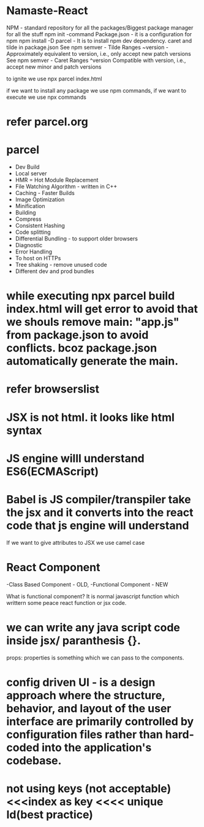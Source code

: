 # Namaste-React

NPM - standard repository for all the packages/Biggest package manager for all the stuff 
npm init -command
Package.json - it is a configuration for npm 
npm install -D parcel - It is to install npm dev dependency. 
caret and tilde in package.json
See npm semver - Tilde Ranges
~version - Approximately equivalent to version, i.e., only accept new patch versions
See npm semver - Caret Ranges
^version	Compatible with version, i.e., accept new minor and patch versions


to ignite we use npx parcel index.html

if we want to install any package we use npm commands, if we want to execute we use npx commands 

# refer parcel.org 
# parcel
- Dev Build
- Local server
- HMR = Hot Module Replacement
- File Watching Algorithm - written in C++
- Caching - Faster Builds 
- Image Optimization
- Minification
- Building 
- Compress
- Consistent Hashing 
- Code splitting
- Differential Bundling - to support older browsers
- Diagnostic
- Error Handling
- To host on HTTPs
- Tree shaking - remove unused code
- Different dev and prod bundles


# while executing npx parcel build index.html will get error to avoid that we shouls remove main: "app.js" from package.json to avoid conflicts. bcoz package.json automatically generate the main. 

# refer browserslist

# JSX is not html. it looks like html syntax

# JS engine willl understand ES6(ECMAScript)

# Babel is JS compiler/transpiler take the jsx and it converts into the react code that js engine will understand 

If we want to give attributes to JSX we use camel case 

# React Component
-Class Based Component - OLD, -Functional Component - NEW

What is functional component?
It is normal javascript function which writtern some peace react function or jsx code.

# we can write any java script code inside jsx/ paranthesis {}.

props: properties is something which we can pass to the components. 

# config driven UI - is a design approach where the structure, behavior, and layout of the user interface are primarily controlled by configuration files rather than hard-coded into the application's codebase. 

# not using keys (not acceptable) <<<index as key <<<< unique Id(best practice)
